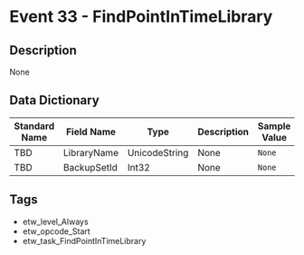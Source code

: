 # Event 33 - FindPointInTimeLibrary

## Description
None

## Data Dictionary
|Standard Name|Field Name|Type|Description|Sample Value|
|---|---|---|---|---|
|TBD|LibraryName|UnicodeString|None|`None`|
|TBD|BackupSetId|Int32|None|`None`|

## Tags
* etw_level_Always
* etw_opcode_Start
* etw_task_FindPointInTimeLibrary